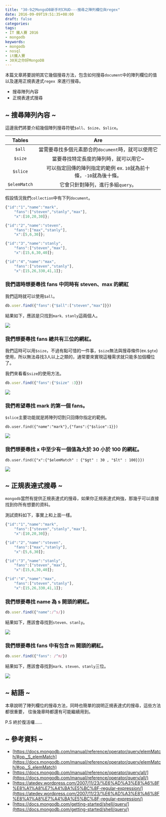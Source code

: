 ```yaml
---
title: "30-9之MongoDB新手村CRUD---搜尋之陣列欄位與regex"
date: 2016-09-09T19:51:35+08:00
draft: false
categories:
tags:
- IT 鐵人賽 2016
- mongodb
keywords:
- mongodb
- nosql
- it鐵人賽
- 30天之你好MongoDB  
---
```

 
本篇文章將要說明其它幾個搜尋方法，包含如何搜尋`document`中的陣列欄位的值以及運用正規表達式`regex `來進行搜尋。

* 搜尋陣列內容
* 正規表達式搜尋

## ~ 搜尋陣列內容 ~

這邊我們將要介紹幾個陣列搜尋符號`$all`、`$size`、`$slice`。

| Tables        | Are           | 
| :-------------: |:-------------:| 
| `$all`      | 當需要尋找多個元素節合的`document`時，就可以使用它 |
| `$size`      | 當要尋找特定長度的陣列時，就可以用它~      |
| `$slice` | 可以指定回傳的陣列指定的範例 ex. `10`就為前十條，`-10`就為後十條。      |
| `$elemMatch` | 它會只針對陣列，進行多組`query`。      |

假設情況我們`collection`中有下列`document`。

```js
{"id":"1","name":"mark",
	"fans":["steven","stanly","max"],
	"x":[10,20,30]};

{"id":"2","name":"steven",
	"fans":["max","stanly"],
	"x":[5,6,30]};

{"id":"3","name":"stanly",
	"fans":["steven","max"],
	"x":[15,6,30,40]};

{"id":"4","name":"max",
	"fans":["steven","stanly"],
	"x":[15,26,330,41,1]};
```

### 我們這時想要尋找 fans 中同時有 steven、max 的網紅
我們這時就可以使用`$all`。

```js
db.user.find({"fans":{"$all":["steven","max"]}})
```

結果如下，應該是只找到`mark、stanly`這兩個人。

![](http://yixiang8780.com/outImg/20161207-1.png)

### 我們想要尋找 fans 總共有三位的網紅。
我們這時可以用`$size`，不過有點可惜的一件事，`$size`無法與搜尋條件(ex.`$gte`)使用，所以無法尋找3人以上之類的，通常要來實現這種需求就只能多加個欄位了。

我們來看看`$size`的使用方法。

```js
db.user.find({"fans":{"$size" :3}})
```

![](http://yixiang8780.com/outImg/20161207-2.png)

### 我們希望尋找 mark 的第一個 fans。
`$slice`主要功能就是將陣列切割只回傳你指定的範例。

```
db.user.find({"name":"mark"},{"fans":{"$slice":1}})
```

![](http://yixiang8780.com/outImg/20161207-3.png)

### 我們想要尋找 x 中至少有一個值為大於 30 小於 100 的網紅。

```
db.user.find({"x":{"$elemMatch" : {"$gt" : 30 , "$lt" : 100}}})
```

![](http://yixiang8780.com/outImg/20161207-4.png)

## ~ 正規表達式搜尋 ~

`mongodb`當然有提供正規表達式的搜尋，如果你正規表達式夠強，那幾乎可以直接找到你所有想要的資料。

測試資料如下，事實上和上面一樣。

```js
{"id":"1","name":"mark",
	"fans":["steven","stanly","max"],
	"x":[10,20,30]};

{"id":"2","name":"steven",
	"fans":["max","stanly"],
	"x":[5,6,30]};

{"id":"3","name":"stanly",
	"fans":["steven","max"],
	"x":[15,6,30,40]};

{"id":"4","name":"max",
	"fans":["steven","stanly"],
	"x":[15,26,330,41,1]};
```

### 我們想要尋找 name 為 s 開頭的網紅。

```js
db.user.find({"name":/^s/})
```

結果如下，應該會尋找到`steven、stanly`。

![](http://yixiang8780.com/outImg/20161207-5.png)

### 我們想要尋找 fans 中有包含 m 開頭的網紅。

```js
db.user.find({"fans": /^m/})
```

結果如下，應該會尋找到`mark、steven、stanly`三位。

![](http://yixiang8780.com/outImg/20161207-6.png)

## ~ 結語 ~

本章說明了陣列欄位的搜尋方法，同時也簡單的說明正規表達式的搜尋，這些方法都很重要，
往後幾章時都還有可能繼續用到。

P.S 終於復活囉……
 
## ~ 參考資料 ~

* [https://docs.mongodb.com/manual/reference/operator/query/elemMatch/#op._S_elemMatch](https://docs.mongodb.com/manual/reference/operator/query/elemMatch/#op._S_elemMatch)
* [https://docs.mongodb.com/manual/reference/operator/query/all/](https://docs.mongodb.com/manual/reference/operator/query/all/)
* [https://atedev.wordpress.com/2007/11/23/%E6%AD%A3%E8%A6%8F%E8%A1%A8%E7%A4%BA%E5%BC%8F-regular-expression/](https://atedev.wordpress.com/2007/11/23/%E6%AD%A3%E8%A6%8F%E8%A1%A8%E7%A4%BA%E5%BC%8F-regular-expression/)
* [https://docs.mongodb.com/getting-started/shell/query/](https://docs.mongodb.com/getting-started/shell/query/)
